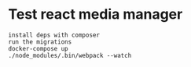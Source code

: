 # Test react media manager
`install deps with composer`    
`run the migrations`     
`docker-compose up`    
`./node_modules/.bin/webpack --watch`    
